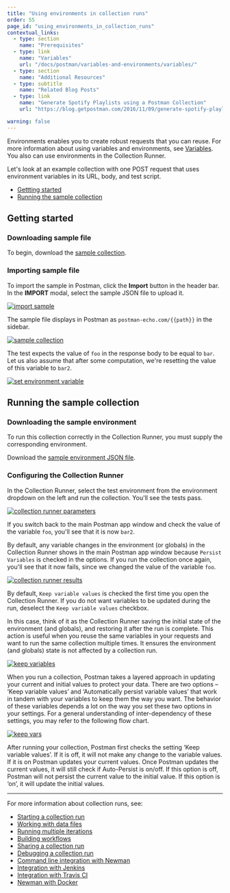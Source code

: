 ```yaml
---
title: "Using environments in collection runs"
order: 55
page_id: "using_environments_in_collection_runs"
contextual_links:
  - type: section
    name: "Prerequisites"
  - type: link
    name: "Variables"
    url: "/docs/postman/variables-and-environments/variables/"
  - type: section
    name: "Additional Resources"
  - type: subtitle
    name: "Related Blog Posts"
  - type: link
    name: "Generate Spotify Playlists using a Postman Collection"
    url: "https://blog.getpostman.com/2016/11/09/generate-spotify-playlists-using-a-postman-collection/?_ga=2.191709420.754547870.1571851340-1454169035.1570491567"

warning: false
---
```


Environments enables you to create robust requests that you can reuse. For more information about using variables and environments, see [Variables](/docs/postman/variables-and-environments/variables/). You also can use environments in the Collection Runner.

Let's look at an example collection with one POST request that uses environment variables in its URL, body, and test script.

* [Gettting started](#getting-started)
* [Running the sample collection](#running-the-sample-collection)

## Getting started

### Downloading sample file

To begin, download the [sample collection](https://assets.postman.com/postman-docs/usingEnvironments.postman_collection.json).

### Importing sample file

To import the sample in Postman, click the **Import** button in the header bar. In the **IMPORT** modal, select the sample JSON file to upload it.

[![import sample](https://assets.postman.com/postman-docs/using_environment_in_collection_runs/import_sample.png)](https://assets.postman.com/postman-docs/using_environment_in_collection_runs/import_sample.png)

The sample file displays in Postman as `postman-echo.com/{{path}}` in the sidebar.

[![sample collection](https://assets.postman.com/postman-docs/using_environment_in_collection_runs/sample_collection.png)](https://assets.postman.com/postman-docs/using_environment_in_collection_runs/sample_collection.png)

The test expects the value of `foo` in the response body to be equal to `bar`. Let us also assume that after some computation, we're resetting the value of this variable to `bar2`.

[![set environment variable](https://assets.postman.com/postman-docs/using_environment_in_collection_runs/set_environment_variable.png)](https://assets.postman.com/postman-docs/using_environment_in_collection_runs/set_environment_variable.png)

## Running the sample collection

### Downloading the sample environment

To run this collection correctly in the Collection Runner, you must supply the corresponding environment.

Download the [sample environment JSON file](https://assets.postman.com/postman-docs/testEnv.postman_environment.json).

### Configuring the Collection Runner

In the Collection Runner, select the test environment from the environment dropdown on the left and run the collection. You'll see the tests pass.

[![collection runner parameters](https://assets.postman.com/postman-docs/using_environment_in_collection_runs/collection_runner_parameters.png)](https://assets.postman.com/postman-docs/using_environment_in_collection_runs/collection_runner_parameters.png)  

If you switch back to the main Postman app window and check the value of the variable `foo`, you'll see that it is now `bar2`.

By default, any variable changes in the environment (or globals) in the Collection Runner shows in the main Postman app window because `Persist Variables` is checked in the options. If you run the collection once again, you'll see that it now fails, since we changed the value of the variable `foo`.

[![collection runner results](https://assets.postman.com/postman-docs/using_environment_in_collection_runs/collection_runner_results.png)](https://assets.postman.com/postman-docs/using_environment_in_collection_runs/collection_runner_results.png)

By default, `Keep variable values` is checked the first time you open the Collection Runner. If you do not want variables to be updated during the run, deselect the `Keep variable values` checkbox.

In this case, think of it as the Collection Runner saving the initial state of the environment (and globals), and restoring it after the run is complete. This action is useful when you reuse the same variables in your requests and want to run the same collection multiple times. It ensures the environment (and globals) state is not affected by a collection run.

[![keep variables](https://assets.postman.com/postman-docs/using_environment_in_collection_runs/keep_variables.png)](https://assets.postman.com/postman-docs/using_environment_in_collection_runs/keep_variables.png)

When you run a collection, Postman takes a layered approach in updating your current and initial values to protect your data. There are two options –  ‘Keep variable values’ and ‘Automatically persist variable values’ that work in tandem with your variables to keep them the way you want. The behavior of these variables depends a lot on the way you set these two options in your settings. For a general understanding of inter-dependency of these settings, you may refer to the following flow chart.

[![keep vars](https://assets.postman.com/postman-docs/Flow-Chart.png)](https://assets.postman.com/postman-docs/Flow-Chart.png)

After running your collection, Postman first checks the setting ‘Keep variable values’. If it is off, it will not make any change to the variable values. If it is on Postman updates your current values. Once Postman updates the current values, it will still check if Auto-Persist is on/off. If this option is off, Postman will not persist the current value to the initial value. If this option is ‘on’, it will update the initial values.

---
For more information about collection runs, see:

* [Starting a collection run](/docs/postman/collection-runs/starting-a-collection-run/)
* [Working with data files](/docs/postman/collection-runs/working-with-data-files/)
* [Running multiple iterations](/docs/postman/collection-runs/running-multiple-iterations/)
* [Building workflows](/docs/postman/collection-runs/building-workflows/)
* [Sharing a collection run](/docs/postman/collection-runs/sharing-a-collection-run/)
* [Debugging a collection run](/docs/postman/collection-runs/debugging-a-collection-run/)
* [Command line integration with Newman](/docs/postman/collection-runs/command-line-integration-with-newman/)
* [Integration with Jenkins](/docs/postman/collection-runs/integration-with-jenkins/)
* [Integration with Travis CI](/docs/postman/collection-runs/integration-with-travis/)
* [Newman with Docker](/docs/postman/collection-runs/newman-with-docker/)
